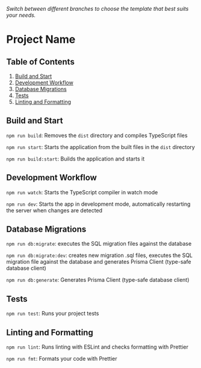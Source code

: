 _Switch between different branches to choose the template that best suits your needs._

# Project Name

## Table of Contents

1. [Build and Start](#build-and-start)
2. [Development Workflow](#development-workflow)
3. [Database Migrations](#database-migrations)
4. [Tests](#tests)
5. [Linting and Formatting](#linting-and-formatting)

## Build and Start

`npm run build`: Removes the `dist` directory and compiles TypeScript files

`npm run start`: Starts the application from the built files in the `dist` directory

`npm run build:start`: Builds the application and starts it

## Development Workflow

`npm run watch`: Starts the TypeScript compiler in watch mode

`npm run dev`: Starts the app in development mode, automatically restarting the server when changes are detected

## Database Migrations

`npm run db:migrate`: executes the SQL migration files against the database

`npm run db:migrate:dev`: creates new migration .sql files, executes the SQL migration file against the database and generates Prisma Client (type-safe database client)

`npm run db:generate`: Generates Prisma Client (type-safe database client)

## Tests

`npm run test`: Runs your project tests

## Linting and Formatting

`npm run lint`: Runs linting with ESLint and checks formatting with Prettier

`npm run fmt`: Formats your code with Prettier

